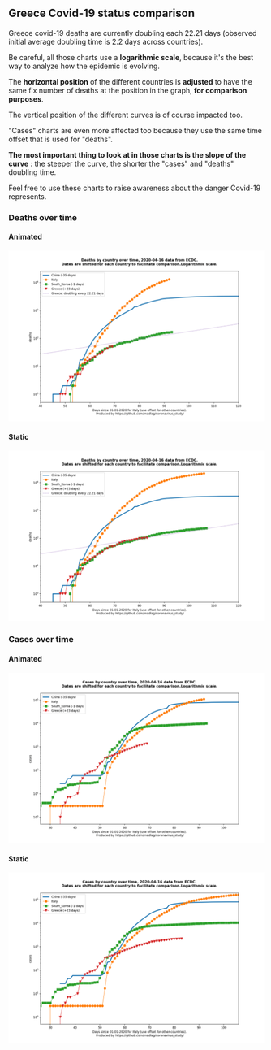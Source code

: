 ## Greece Covid-19 status comparison 

Greece covid-19 deaths are currently doubling each 22.21 days (observed initial average doubling time is 2.2 days across countries).



Be careful, all those charts use a **logarithmic scale**, because it's the best way to analyze how the epidemic is evolving.
 
The **horizontal position** of the different countries is **adjusted** to have the same fix number of deaths at the position in the graph, **for comparison purposes**.

The vertical position of the different curves is of course impacted too.

"Cases" charts are even more affected too because they use the same time offset that is used for "deaths".

**The most important thing to look at in those charts is the slope of the curve** : the steeper the curve, the shorter the "cases" and "deaths" doubling time.

Feel free to use these charts to raise awareness about the danger Covid-19 represents. 


 
### Deaths over time
 
#### Animated
![Greece covid-19 deaths animated chart](https://raw.githubusercontent.com/madlag/coronavirus_study/master/notebooks/graphs/2020-04-16/countries/Greece/2020-04-16_Greece_deaths.gif "Greece covid-19 deaths animated chart")   
 
#### Static
![Greece covid-19 deaths static chart](https://raw.githubusercontent.com/madlag/coronavirus_study/master/notebooks/graphs/2020-04-16/countries/Greece/2020-04-16_Greece_deaths.png "Greece covid-19 deaths static chart")   

 
### Cases over time
 
#### Animated
![Greece covid-19 cases animated chart](https://raw.githubusercontent.com/madlag/coronavirus_study/master/notebooks/graphs/2020-04-16/countries/Greece/2020-04-16_Greece_cases.gif "Greece covid-19 cases animated chart")   
 
#### Static
![Greece covid-19 cases static chart](https://raw.githubusercontent.com/madlag/coronavirus_study/master/notebooks/graphs/2020-04-16/countries/Greece/2020-04-16_Greece_cases.png "Greece covid-19 cases static chart")   

